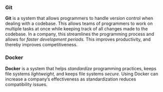 ### Git
**Git** is a system that allows programmers to handle version control when dealing with a codebase.
This allows teams of programmers to work on multiple tasks at once while keeping track of all changes made to the codebase.
In a company, this streamlines the programming process and allows for *faster development periods.* 
This improves productivity, and thereby improves competitiveness.

### Docker
**Docker** is a system that helps *standardize* programming practices, keeps file systems *lightweight,* and keeps file systems *secure.*
Using Docker can increase a company’s effectiveness as standardization reduces compatibility issues.
